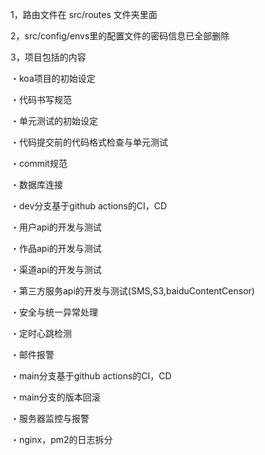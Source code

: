 
1，路由文件在 src/routes 文件夹里面

2，src/config/envs里的配置文件的密码信息已全部删除

3，项目包括的内容


・koa项目的初始设定

・代码书写规范

・单元测试的初始设定

・代码提交前的代码格式检查与单元测试

・commit规范

・数据库连接

・dev分支基于github actions的CI，CD

・用户api的开发与测试

・作品api的开发与测试

・渠道api的开发与测试

・第三方服务api的开发与测试(SMS,S3,baiduContentCensor)

・安全与统一异常处理

・定时心跳检测

・邮件报警

・main分支基于github actions的CI，CD

・main分支的版本回滚

・服务器监控与报警

・nginx，pm2的日志拆分

